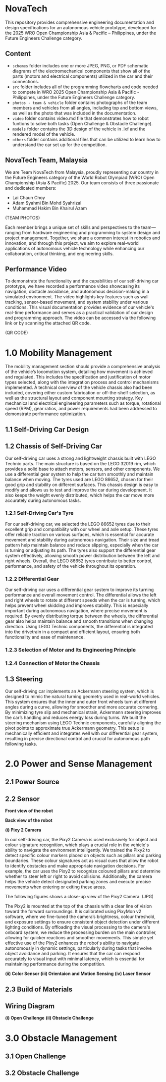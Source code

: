 # NovaTech
This repository provides comprehensive engineering documentation and design specifications for an autonomous vehicle prototype, developed for the 2025 WRO Open Championship Asia &amp; Pacific – Philippines, under the Future Engineers Challenge category.

## Content
* `schemes` folder includes one or more JPEG, PNG, or PDF schematic diagrams of the electromechanical components that show all of the parts (motors and electrical components) utilized in the car and their connections.
* `src`  folder includes all of the programming flowcharts and code needed to compete in WRO 2025 Open Championship Asia &amp; Pacific - Philippines, under the Future Engineers Challenge category. 
* `photos - team & vehicle` folder contains photographs of the team members and vehicles from all angles, including top and bottom views, as well as the photo that was included in the documentation.
* `video` folder contains video.md file that demonstrates how to robot funtions to solve both tasks (Open Challenge & Obstacle Challenge).
* `models` folder contains the 3D design of the vehicle in .lxf and the rendered model of the vehicle.
* `others` folder contains additional files that can be utilized to learn how to understand the car set up for the competition.

## NovaTech Team, Malaysia
We are Team NovaTech from Malaysia, proudly representing our country in the Future Engineers category of the World Robot Olympiad (WRO) Open Championship (Asia & Pacific) 2025. Our team consists of three passionate and dedicated members:
* Lai Chaun Choy
* Adam Syahmi Bin Mohd Syahrizal
* Muhammad Hakim Bin Khairul Azam

(TEAM PHOTOS)

Each member brings a unique set of skills and perspectives to the team—ranging from hardware engineering and programming to system design and project management. Together, we share a common interest in robotics and innovation, and through this project, we aim to explore real-world applications of autonomous vehicle technology while enhancing our collaboration, critical thinking, and engineering skills.

## Performance Video
To demonstrate the functionality and the capabilities of our self-driving car prototype, we have recorded a performance video showcasing its navigation, obstacle avoidance, and autonomous decision-making in a simulated environment. The video highlights key features such as wall tracking, sensor-based movement, and system stability under various conditions. This visual documentation provides evidence of our vehicle's real-time performance and serves as a practical validation of our design and programming approach.
The video can be accessed via the following link or by scanning the attached QR code.

(QR CODE)

# 1.0 Mobility Management
The mobility management section should provide a comprehensive analysis of the vehicle’s locomotion system, detailing how movement is achieved and regulated. This includes the specification and justification of motor types selected, along with the integration process and control mechanisms implemented. A technical overview of the vehicle chassis also had been included, covering either custom fabrication or off-the-shelf selection, as well as the structural layout and component mounting strategy. Key mechanical and electrical engineering parameters such as torque, rotational speed (RPM), gear ratios, and power requirements had been addressed to demonstrate performance optimization.
## 1.1 Self-Driving Car Design
## 1.2 Chassis of Self-Driving Car
Our self-driving car uses a strong and lightweight chassis built with LEGO Technic parts. The main structure is based on the LEGO 32019 rim, which provides a solid base to attach motors, sensors, and other components. We use a differential gear system to help the car turn smoothly and maintain balance when moving. The tyres used are LEGO 86652, chosen for their good grip and stability on different surfaces. This chassis design is easy to modify and allows us to test and improve the car during development. It also keeps the weight evenly distributed, which helps the car move more accurately during autonomous tasks.
### 1.2.1 Self-Driving Car's Tyre
For our self-driving car, we selected the LEGO 86652 tyres due to their excellent grip and compatibility with our wheel and axle setup. These tyres offer reliable traction on various surfaces, which is essential for accurate movement and stability during autonomous navigation. Their size and tread pattern help maintain balance and reduce slipping, especially when the car is turning or adjusting its path. The tyres also support the differential gear system effectively, allowing smooth power distribution between the left and right wheels. Overall, the LEGO 86652 tyres contribute to better control, performance, and safety of the vehicle throughout its operation.
### 1.2.2 Differential Gear
Our self-driving car uses a differential gear system to improve its turning performance and overall movement control. The differential allows the left and right wheels to rotate at different speeds when the car is turning, which helps prevent wheel skidding and improves stability. This is especially important during autonomous navigation, where precise movement is required. By evenly distributing torque between the wheels, the differential gear also helps maintain balance and smooth transitions when changing direction. Using LEGO Technic components, the differential is integrated into the drivetrain in a compact and efficient layout, ensuring both functionality and ease of maintenance.
### 1.2.3 Selection of Motor and Its Engineering Principle
### 1.2.4 Connection of Motor the Chassis
## 1.3 Steering
Our self-driving car implements an Ackermann steering system, which is designed to mimic the natural turning geometry used in real-world vehicles. This system ensures that the inner and outer front wheels turn at different angles during a curve, allowing for smoother and more accurate cornering. By minimizing tyre slip and mechanical strain, Ackermann steering improves the car’s handling and reduces energy loss during turns. We built the steering mechanism using LEGO Technic components, carefully aligning the pivot points to approximate true Ackermann geometry. This setup is mechanically efficient and integrates well with our differential gear system, resulting in precise directional control and crucial for autonomous path following tasks.
# 2.0 Power and Sense Management
## 2.1 Power Source
## 2.2 Sensor

**Front view of the robot**

**Back view of the robot**

**(i) Pixy 2 Camera**

In our self-driving car, the Pixy2 Camera is used exclusively for object and colour signature recognition, which plays a crucial role in the vehicle's ability to navigate the environment intelligently. We trained the Pixy2 to detect specific colour markers placed on objects such as pillars and parking boundaries. These colour signatures act as visual cues that allow the robot to identify obstacles and make appropriate navigation decisions. For example, the car uses the Pixy2 to recognize coloured pillars and determine whether to steer left or right to avoid collisions. Additionally, the camera helps the vehicle detect designated parking zones and execute precise movements when entering or exiting these areas.

The following figures shows a close-up view of the Pixy2 Camera: 
(JPG)

The Pixy2 is mounted at the top of the chassis with a clear line of vision toward the forward surroundings. It is calibrated using PixyMon v2 software, where we fine-tuned the camera’s brightness, colour threshold, and exposure settings to ensure consistent object detection under different lighting conditions. By offloading the visual processing to the camera's onboard system, we reduce the processing burden on the main controller, allowing for quicker reactions and smoother movements.
This simple yet effective use of the Pixy2 enhances the robot's ability to navigate autonomously in dynamic settings, particularly during tasks that involve object avoidance and parking. It ensures that the car can respond accurately to visual input with minimal latency, which is essential for maintaining performance during the competition.

**(ii) Color Sensor**
**(iii) Orientaion and Motion Sensing**
**(iv) Laser Sensor**
## 2.3 Build of Materials
## Wiring Diagram
**(i) Open Challenge**
**(ii) Obstacle Challenge**
# 3.0 Obstacle Management
## 3.1 Open Challenge
## 3.2 Obstacle Challenge




